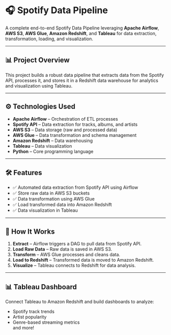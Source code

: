 # 🎧 Spotify Data Pipeline

A complete end-to-end Spotify Data Pipeline leveraging **Apache Airflow**, **AWS S3**, **AWS Glue**, **Amazon Redshift**, and **Tableau** for data extraction, transformation, loading, and visualization.

---

## 📊 Project Overview

This project builds a robust data pipeline that extracts data from the Spotify API, processes it, and stores it in a Redshift data warehouse for analytics and visualization using Tableau.

---

## ⚙️ Technologies Used

- **Apache Airflow** – Orchestration of ETL processes  
- **Spotify API** – Data extraction for tracks, albums, and artists  
- **AWS S3** – Data storage (raw and processed data)  
- **AWS Glue** – Data transformation and schema management  
- **Amazon Redshift** – Data warehousing  
- **Tableau** – Data visualization  
- **Python** – Core programming language  

---

## 🛠️ Features

- ✅ Automated data extraction from Spotify API using Airflow  
- ✅ Store raw data in AWS S3 buckets  
- ✅ Data transformation using AWS Glue  
- ✅ Load transformed data into Amazon Redshift  
- ✅ Data visualization in Tableau  

---

## 🚀 How It Works

1. **Extract** – Airflow triggers a DAG to pull data from Spotify API.  
2. **Load Raw Data** – Raw data is saved in AWS S3.  
3. **Transform** – AWS Glue processes and cleans data.  
4. **Load to Redshift** – Transformed data is moved to Amazon Redshift.  
5. **Visualize** – Tableau connects to Redshift for data analysis.  

---

## 📊 Tableau Dashboard

Connect Tableau to Amazon Redshift and build dashboards to analyze:  
- Spotify track trends  
- Artist popularity  
- Genre-based streaming metrics  
and more!
